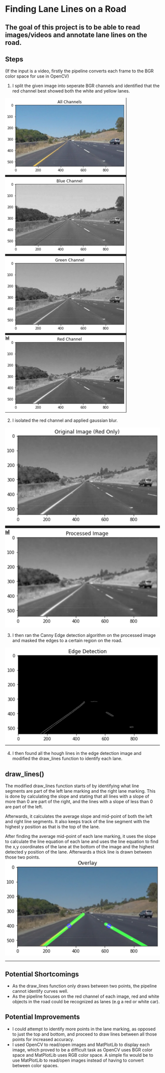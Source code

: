 # Finding Lane Lines on a Road
The goal of this project is to be able to read images/videos and annotate lane lines on the road.
---

## Steps
(If the input is a video, firstly the pipeline converts each frame to the BGR color space for use in OpenCV)
1. I split the given image into seperate BGR channels and identified that the red channel best showed both the white and yellow lanes.
<img src="./steps/1.png" style="width=400px; height=300px"/>

2. I isolated the red channel and applied gaussian blur.
<img src="./steps/2.png" style="width=400px; height=300px"/>

3. I then ran the Canny Edge detection algorithm on the processed image and masked the edges to a certain region on the road.
<img src="./steps/3.png" style="width=400px; height=300px"/>

4. I then found all the hough lines in the edge detection image and modified the draw_lines function to identify each lane.

## draw_lines()
The modified draw_lines function starts of by identifying what line segments are part of the left lane marking and the right lane marking. This is done by calculating the slope and stating that all lines with a slope of more than 0 are part of the right, and the lines with a slope of less than 0 are part of the left.

Afterwards, it calculates the average slope and mid-point of both the left and right line segments. It also keeps track of the line segment with the highest y position as that is the top of the lane.

After finding the average mid-point of each lane marking, it uses the slope to calculate the line equation of each lane and uses the line equation to find the x,y coordinates of the lane at the bottom of the image and the highest detected y position of the lane. Afterwards a thick line is drawn between those two points.
<img src="./steps/4.png" style="width=400px; height=300px"/>

---

## Potential Shortcomings
- As the draw_lines function only draws between two points, the pipeline cannot identify curves well.
- As the pipeline focuses on the red channel of each image, red and white objects in the road could be recognized as lanes (e.g a red or white car).

## Potential Improvements
- I could attempt to identify more points in the lane marking, as opposed to just the top and bottom, and proceed to draw lines between all those points for increased accuracy.
- I used OpenCV to read/open images and MatPlotLib to display each image, which proved to be a difficult task as OpenCV uses BGR color space and MatPlotLib uses RGB color space. A simple fix would be to use MatPlotLib to read/open images instead of having to convert between color spaces.